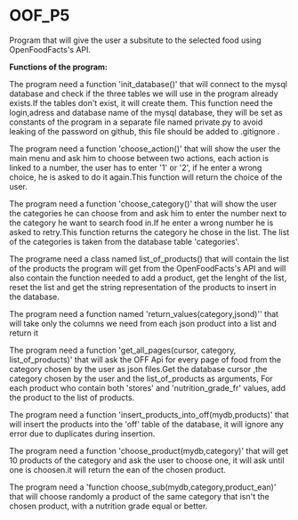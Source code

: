 # OOF_P5
Program that will give the user a subsitute to the selected food using OpenFoodFacts's API.

**Functions of the program:**

The program need a function 'init_database()' that will connect to the mysql database and check if the three tables we will use in the program already exists.If the tables don't exist, it will create them. This function need the login,adress and database name of the mysql database, they will be set as constants of the program in a separate file named private.py to avoid leaking of the password on github, this file should be added to .gitignore .

The program need a function 'choose_action()' that will show the user the main menu and ask him to choose between two actions, each action is linked to a number, the user has to enter '1' or '2', if he enter a wrong choice, he is asked to do it again.This function will return the choice of the user.

The program need a function 'choose_category()' that will show the user the categories he can choose from and ask him to enter the number next to the category he want to search food in.If he enter a wrong number  he is asked to retry.This function returns the category he chose in the list. The list of the categories is taken from the database table 'categories'.

The programe need a class named list_of_products() that will contain the list of the products the program will get from the OpenFoodFacts's API and will also contain the function needed to add a product, get the lenght of the list, reset the list and get the string representation of the products to insert in the database.

The program need a function named 'return_values(category,jsond)'' that will take only the columns we need from each json product into a list  and return it

The program need a function 'get_all_pages(cursor, category, list_of_products)' that will ask the OFF Api for every page of food from the category chosen by the user as json files.Get the database cursor ,the category chosen by the user and the list_of_products as arguments, For each product who contain both 'stores' and 'nutrition_grade_fr' values, add the product to the list of products.

The program need a function 'insert_products_into_off(mydb,products)' that will insert the products into the 'off' table of the database, it will ignore any error due to duplicates during insertion.

The program need a function 'choose_product(mydb,category)' that will get 10 products of the category and ask the user to choose one, it will ask until one is choosen.it will return the ean of the chosen product.

The program need a 'function choose_sub(mydb,category,product_ean)' that will choose randomly a product of the same category that isn't the chosen product, with a nutrition grade equal or better.
